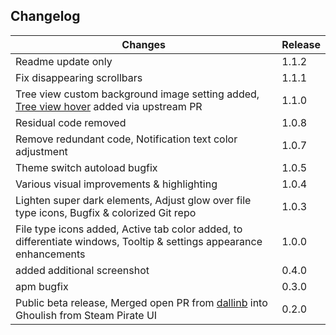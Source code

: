 ## Changelog ##

| Changes | Release |
| -- | -- |
| Readme update only | 1.1.2 |
| Fix disappearing scrollbars | 1.1.1 |
| Tree view custom background image setting added, [Tree view hover](https://github.com/atom/one-dark-ui/pull/263) added via upstream PR  | 1.1.0 |
| Residual code removed | 1.0.8 |
| Remove redundant code, Notification text color adjustment| 1.0.7 |
| Theme switch autoload bugfix | 1.0.5 |
| Various visual improvements & highlighting | 1.0.4 |
| Lighten super dark elements, Adjust glow over file type icons, Bugfix & colorized Git repo | 1.0.3 |
| File type icons added, Active tab color added, to differentiate windows, Tooltip & settings appearance enhancements | 1.0.0 |
| added additional screenshot | 0.4.0 |
| apm bugfix | 0.3.0 |
| Public beta release, Merged open PR from [dallinb](https://github.com/dallinb) into Ghoulish from Steam Pirate UI | 0.2.0 |
